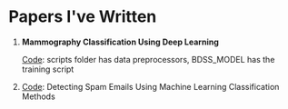 <h1>Papers I've Written</h1>
<ol>
	<li>
		<strong>Mammography Classification Using Deep Learning</strong>
		<p><a href="https://github.com/Zeddling/BDSS">Code</a>: scripts folder has data preprocessors, BDSS_MODEL has the training script</p>
	</li>
	<li>
		<p><a href="https://colab.research.google.com/drive/1RpoY0G5u0KUlWd4EO5-ID6FSckg8aEgO?usp=sharing">Code</a>: Detecting Spam Emails Using Machine Learning Classification Methods</p>
	</li>
</ol>

